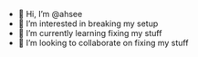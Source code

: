- 👋 Hi, I’m @ahsee
- 👀 I’m interested in breaking my setup
- 🌱 I’m currently learning fixing my stuff
- 💞️ I’m looking to collaborate on fixing my stuff

<!---
ahsee/ahsee is a ✨ special ✨ repository because its `README.md` (this file) appears on your GitHub profile.
You can click the Preview link to take a look at your changes.
--->
